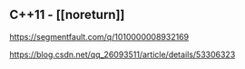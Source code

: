 ## C++11 - [[noreturn]]

https://segmentfault.com/q/1010000008932169

https://blog.csdn.net/qq_26093511/article/details/53306323

